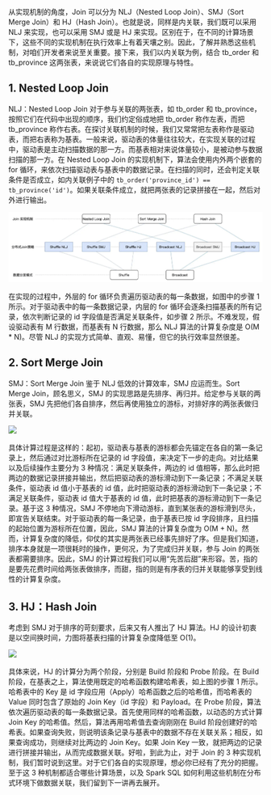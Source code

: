 从实现机制的角度，Join 可以分为 NLJ（Nested Loop Join）、SMJ（Sort Merge Join）和 HJ（Hash Join）。也就是说，同样是内关联，我们既可以采用 NLJ 来实现，也可以采用 SMJ 或是 HJ 来实现。区别在于，在不同的计算场景下，这些不同的实现机制在执行效率上有着天壤之别。因此，了解并熟悉这些机制，对咱们开发者来说至关重要。接下来，我们以内关联为例，结合 tb_order 和 tb_province 这两张表，来说说它们各自的实现原理与特性。

## 1. Nested Loop Join

NLJ：Nested Loop Join 对于参与关联的两张表，如 tb_order 和 tb_province，按照它们在代码中出现的顺序，我们约定俗成地把 tb_order 称作左表，而把 tb_province 称作右表。在探讨关联机制的时候，我们又常常把左表称作是驱动表，而把右表称为基表。一般来说，驱动表的体量往往较大，在实现关联的过程中，驱动表是主动扫描数据的那一方。而基表相对来说体量较小，是被动参与数据扫描的那一方。在 Nested Loop Join 的实现机制下，算法会使用内外两个嵌套的 for 循环，来依次扫描驱动表与基表中的数据记录。在扫描的同时，还会判定关联条件是否成立，如内关联例子中的 `tb_order('province_id') == tb_province('id')`。如果关联条件成立，就把两张表的记录拼接在一起，然后对外进行输出。

![](img-spark-sql-join-strategy-1.png)

在实现的过程中，外层的 for 循环负责遍历驱动表的每一条数据，如图中的步骤 1 所示。对于驱动表中的每一条数据记录，内层的 for 循环会逐条扫描基表的所有记录，依次判断记录的 id 字段值是否满足关联条件，如步骤 2 所示。不难发现，假设驱动表有 M 行数据，而基表有 N 行数据，那么 NLJ 算法的计算复杂度是 O(M * N)。尽管 NLJ 的实现方式简单、直观、易懂，但它的执行效率显然很差。

## 2. Sort Merge Join

SMJ：Sort Merge Join 鉴于 NLJ 低效的计算效率，SMJ 应运而生。Sort Merge Join，顾名思义，SMJ 的实现思路是先排序、再归并。给定参与关联的两张表，SMJ 先把他们各自排序，然后再使用独立的游标，对排好序的两张表做归并关联。

![](img-spark-sql-join-strategy-2.png)

具体计算过程是这样的：起初，驱动表与基表的游标都会先锚定在各自的第一条记录上，然后通过对比游标所在记录的 id 字段值，来决定下一步的走向。对比结果以及后续操作主要分为 3 种情况：满足关联条件，两边的 id 值相等，那么此时把两边的数据记录拼接并输出，然后把驱动表的游标滑动到下一条记录；不满足关联条件，驱动表 id 值小于基表的 id 值，此时把驱动表的游标滑动到下一条记录；不满足关联条件，驱动表 id 值大于基表的 id 值，此时把基表的游标滑动到下一条记录。基于这 3 种情况，SMJ 不停地向下滑动游标，直到某张表的游标滑到尽头，即宣告关联结束。对于驱动表的每一条记录，由于基表已按 id 字段排序，且扫描的起始位置为游标所在位置，因此，SMJ 算法的计算复杂度为 O(M + N)。然而，计算复杂度的降低，仰仗的其实是两张表已经事先排好了序。但是我们知道，排序本身就是一项很耗时的操作，更何况，为了完成归并关联，参与 Join 的两张表都需要排序。因此，SMJ 的计算过程我们可以用“先苦后甜”来形容。苦，指的是要先花费时间给两张表做排序，而甜，指的则是有序表的归并关联能够享受到线性的计算复杂度。

## 3. HJ：Hash Join

考虑到 SMJ 对于排序的苛刻要求，后来又有人推出了 HJ 算法。HJ 的设计初衷是以空间换时间，力图将基表扫描的计算复杂度降低至 O(1)。

![](img-spark-sql-join-strategy-3.png)

具体来说，HJ 的计算分为两个阶段，分别是 Build 阶段和 Probe 阶段。在 Build 阶段，在基表之上，算法使用既定的哈希函数构建哈希表，如上图的步骤 1 所示。哈希表中的 Key 是 id 字段应用（Apply）哈希函数之后的哈希值，而哈希表的 Value 同时包含了原始的 Join Key（id 字段）和 Payload。在 Probe 阶段，算法依次遍历驱动表的每一条数据记录。首先使用同样的哈希函数，以动态的方式计算 Join Key 的哈希值。然后，算法再用哈希值去查询刚刚在 Build 阶段创建好的哈希表。如果查询失败，则说明该条记录与基表中的数据不存在关联关系；相反，如果查询成功，则继续对比两边的 Join Key。如果 Join Key 一致，就把两边的记录进行拼接并输出，从而完成数据关联。好啦，到此为止，对于 Join 的 3 种实现机制，我们暂时说到这里。对于它们各自的实现原理，想必你已经有了充分的把握。至于这 3 种机制都适合哪些计算场景，以及 Spark SQL 如何利用这些机制在分布式环境下做数据关联，我们留到下一讲再去展开。
